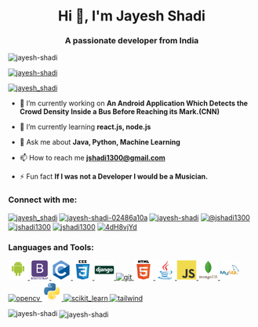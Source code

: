 <h1 align="center">Hi 👋, I'm Jayesh Shadi</h1>
<h3 align="center">A passionate developer from India</h3>

<p align="left"> <img src="https://komarev.com/ghpvc/?username=jayesh-shadi&label=Profile%20views&color=0e75b6&style=flat" alt="jayesh-shadi" /> </p>

<p align="left"> <a href="https://github.com/ryo-ma/github-profile-trophy"><img src="https://github-profile-trophy.vercel.app/?username=jayesh-shadi" alt="jayesh-shadi" /></a> </p>

<p align="left"> <a href="https://twitter.com/jayesh_shadi" target="blank"><img src="https://img.shields.io/twitter/follow/jayesh_shadi?logo=twitter&style=for-the-badge" alt="jayesh_shadi" /></a> </p>

- 🔭 I’m currently working on **An Android Application Which Detects the Crowd Density Inside a Bus Before Reaching its Mark.(CNN)**

- 🌱 I’m currently learning **react.js, node.js**

- 💬 Ask me about **Java, Python, Machine Learning**

- 📫 How to reach me **jshadi1300@gmail.com**

- ⚡ Fun fact **If I was not a Developer I would be a Musician.**

<h3 align="left">Connect with me:</h3>
<p align="left">
<a href="https://twitter.com/jayesh_shadi" target="blank"><img align="center" src="https://raw.githubusercontent.com/rahuldkjain/github-profile-readme-generator/master/src/images/icons/Social/twitter.svg" alt="jayesh_shadi" height="30" width="40" /></a>
<a href="https://linkedin.com/in/jayesh-shadi-02486a10a" target="blank"><img align="center" src="https://raw.githubusercontent.com/rahuldkjain/github-profile-readme-generator/master/src/images/icons/Social/linked-in-alt.svg" alt="jayesh-shadi-02486a10a" height="30" width="40" /></a>
<a href="https://stackoverflow.com/users/jayesh-shadi" target="blank"><img align="center" src="https://raw.githubusercontent.com/rahuldkjain/github-profile-readme-generator/master/src/images/icons/Social/stack-overflow.svg" alt="jayesh-shadi" height="30" width="40" /></a>
<a href="https://medium.com/@jshadi1300" target="blank"><img align="center" src="https://raw.githubusercontent.com/rahuldkjain/github-profile-readme-generator/master/src/images/icons/Social/medium.svg" alt="@jshadi1300" height="30" width="40" /></a>
<a href="https://www.hackerrank.com/jshadi1300" target="blank"><img align="center" src="https://raw.githubusercontent.com/rahuldkjain/github-profile-readme-generator/master/src/images/icons/Social/hackerrank.svg" alt="jshadi1300" height="30" width="40" /></a>
<a href="https://www.leetcode.com/jshadi1300" target="blank"><img align="center" src="https://raw.githubusercontent.com/rahuldkjain/github-profile-readme-generator/master/src/images/icons/Social/leet-code.svg" alt="jshadi1300" height="30" width="40" /></a>
<a href="https://discord.gg/4dH8vjYd" target="blank"><img align="center" src="https://raw.githubusercontent.com/rahuldkjain/github-profile-readme-generator/master/src/images/icons/Social/discord.svg" alt="4dH8vjYd" height="30" width="40" /></a>
</p>

<h3 align="left">Languages and Tools:</h3>
<p align="left"> <a href="https://developer.android.com" target="_blank"> <img src="https://raw.githubusercontent.com/devicons/devicon/master/icons/android/android-original-wordmark.svg" alt="android" width="40" height="40"/> </a> <a href="https://getbootstrap.com" target="_blank"> <img src="https://raw.githubusercontent.com/devicons/devicon/master/icons/bootstrap/bootstrap-plain-wordmark.svg" alt="bootstrap" width="40" height="40"/> </a> <a href="https://www.cprogramming.com/" target="_blank"> <img src="https://raw.githubusercontent.com/devicons/devicon/master/icons/c/c-original.svg" alt="c" width="40" height="40"/> </a> <a href="https://www.w3schools.com/css/" target="_blank"> <img src="https://raw.githubusercontent.com/devicons/devicon/master/icons/css3/css3-original-wordmark.svg" alt="css3" width="40" height="40"/> </a> <a href="https://www.djangoproject.com/" target="_blank"> <img src="https://raw.githubusercontent.com/devicons/devicon/master/icons/django/django-original.svg" alt="django" width="40" height="40"/> </a> <a href="https://git-scm.com/" target="_blank"> <img src="https://www.vectorlogo.zone/logos/git-scm/git-scm-icon.svg" alt="git" width="40" height="40"/> </a> <a href="https://www.w3.org/html/" target="_blank"> <img src="https://raw.githubusercontent.com/devicons/devicon/master/icons/html5/html5-original-wordmark.svg" alt="html5" width="40" height="40"/> </a> <a href="https://www.java.com" target="_blank"> <img src="https://raw.githubusercontent.com/devicons/devicon/master/icons/java/java-original.svg" alt="java" width="40" height="40"/> </a> <a href="https://developer.mozilla.org/en-US/docs/Web/JavaScript" target="_blank"> <img src="https://raw.githubusercontent.com/devicons/devicon/master/icons/javascript/javascript-original.svg" alt="javascript" width="40" height="40"/> </a> <a href="https://www.mongodb.com/" target="_blank"> <img src="https://raw.githubusercontent.com/devicons/devicon/master/icons/mongodb/mongodb-original-wordmark.svg" alt="mongodb" width="40" height="40"/> </a> <a href="https://www.mysql.com/" target="_blank"> <img src="https://raw.githubusercontent.com/devicons/devicon/master/icons/mysql/mysql-original-wordmark.svg" alt="mysql" width="40" height="40"/> </a> <a href="https://opencv.org/" target="_blank"> <img src="https://www.vectorlogo.zone/logos/opencv/opencv-icon.svg" alt="opencv" width="40" height="40"/> </a> <a href="https://www.python.org" target="_blank"> <img src="https://raw.githubusercontent.com/devicons/devicon/master/icons/python/python-original.svg" alt="python" width="40" height="40"/> </a> <a href="https://scikit-learn.org/" target="_blank"> <img src="https://upload.wikimedia.org/wikipedia/commons/0/05/Scikit_learn_logo_small.svg" alt="scikit_learn" width="40" height="40"/> </a> <a href="https://tailwindcss.com/" target="_blank"> <img src="https://www.vectorlogo.zone/logos/tailwindcss/tailwindcss-icon.svg" alt="tailwind" width="40" height="40"/> </a> </p>

<p><img align="left" src="https://github-readme-stats.vercel.app/api/top-langs?username=jayesh-shadi&show_icons=true&locale=en&layout=compact" alt="jayesh-shadi" /></p>

<p>&nbsp;<img align="center" src="https://github-readme-stats.vercel.app/api?username=jayesh-shadi&show_icons=true&locale=en" alt="jayesh-shadi" /></p>
